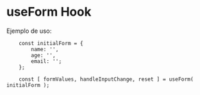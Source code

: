 # useForm Hook


Ejemplo de uso:
```
    const initialForm = {
        name: '',
        age: '',
        email: '';
    };

    const [ formValues, handleInputChange, reset ] = useForm( initialForm );
    
```